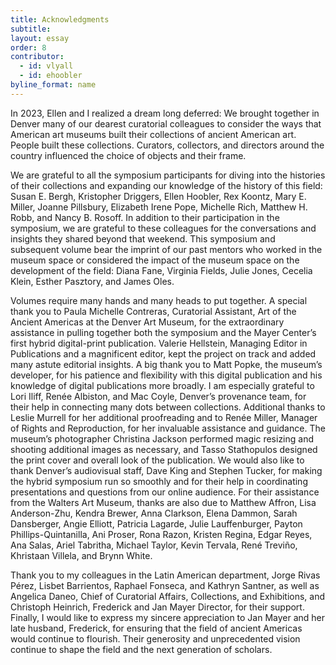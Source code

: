 ```yaml
---
title: Acknowledgments
subtitle: 
layout: essay
order: 8 
contributor:
  - id: vlyall
  - id: ehoobler
byline_format: name
---
```


In 2023, Ellen and I realized a dream long deferred: We brought together in Denver many of our dearest curatorial colleagues to consider the ways that American art museums built their collections of ancient American art. People built these collections. Curators, collectors, and directors around the country influenced the choice of objects and their frame.

We are grateful to all the symposium participants for diving into the histories of their collections and expanding our knowledge of the history of this field: Susan E. Bergh, Kristopher Driggers, Ellen Hoobler, Rex Koontz, Mary E. Miller, Joanne Pillsbury, Elizabeth Irene Pope, Michelle Rich, Matthew H. Robb, and Nancy B. Rosoff. In addition to their participation in the symposium, we are grateful to these colleagues for the conversations and insights they shared beyond that weekend. This symposium and subsequent volume bear the imprint of our past mentors who worked in the museum space or considered the impact of the museum space on the development of the field: Diana Fane, Virginia Fields, Julie Jones, Cecelia Klein, Esther Pasztory, and James Oles.

Volumes require many hands and many heads to put together. A special thank you to Paula Michelle Contreras, Curatorial Assistant, Art of the Ancient Americas at the Denver Art Museum, for the extraordinary assistance in pulling together both the symposium and the Mayer Center’s first hybrid digital-print publication. Valerie Hellstein, Managing Editor in Publications and a magnificent editor, kept the project on track and added many astute editorial insights. A big thank you to Matt Popke, the museum’s developer, for his patience and flexibility with this digital publication and his knowledge of digital publications more broadly. I am especially grateful to Lori Iliff, Renée Albiston, and Mac Coyle, Denver’s provenance team, for their help in connecting many dots between collections. Additional thanks to Leslie Murrell for her additional proofreading and to Renée Miller, Manager of Rights and Reproduction, for her invaluable assistance and guidance. The museum’s photographer Christina Jackson performed magic resizing and shooting additional images as necessary, and Tasso Stathopulos designed the print cover and overall look of the publication. We would also like to thank Denver’s audiovisual staff, Dave King and Stephen Tucker, for making the hybrid symposium run so smoothly and for their help in coordinating presentations and questions from our online audience. For their assistance from the Walters Art Museum, thanks are also due to Matthew Affron, Lisa Anderson-Zhu, Kendra Brewer, Anna Clarkson, Elena Dammon, Sarah Dansberger, Angie Elliott, Patricia Lagarde, Julie Lauffenburger, Payton Phillips-Quintanilla, Ani Proser, Rona Razon, Kristen Regina, Edgar Reyes, Ana Salas, Ariel Tabritha, Michael Taylor, Kevin Tervala, René Treviño, Khristaan Villela, and Brynn White.

Thank you to my colleagues in the Latin American department, Jorge Rivas Pérez, Lisbet Barrientos, Raphael Fonseca, and Kathryn Santner, as well as Angelica Daneo, Chief of Curatorial Affairs, Collections, and Exhibitions, and Christoph Heinrich, Frederick and Jan Mayer Director, for their support. Finally, I would like to express my sincere appreciation to Jan Mayer and her late husband, Frederick, for ensuring that the field of ancient Americas would continue to flourish. Their generosity and unprecedented vision continue to shape the field and the next generation of scholars.
